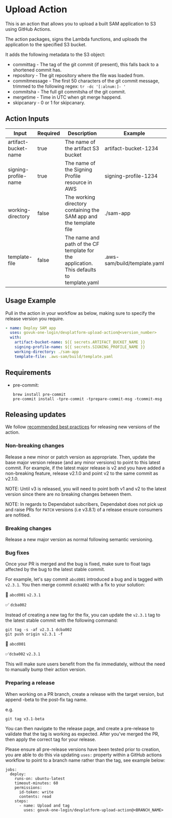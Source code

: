 # Upload Action

This is an action that allows you to upload a built SAM application to S3 using GitHub Actions.

The action packages, signs the Lambda functions, and uploads the application to the specified S3 bucket.

It adds the following metadata to the S3 object:

- committag - The tag of the git commit (if present), this falls back to a shortened commit has.
- repository - The git repository where the file was loaded from.
- commitmessage - The first 50 characters of the git commit message, trimmed to the following regex: `tr -dc '[:alnum:]- '`
- commitsha - The full git commitsha of the git commit.
- mergetime - Time in UTC when git merge happend.
- skipcanary - 0 or 1 for skipcanary.

## Action Inputs

| Input                | Required | Description                                                                              | Example                             |
|----------------------|----------|------------------------------------------------------------------------------------------|-------------------------------------|
| artifact-bucket-name | true     | The name of the artifact S3 bucket                                                       | artifact-bucket-1234                |
| signing-profile-name | true     | The name of the Signing Profile resource in AWS                                          | signing-profile-1234                |
| working-directory    | false    | The working directory containing the SAM app and the template file                       | ./sam-app                           |
| template-file        | false    | The name and path of the CF template for the application. This defaults to template.yaml | .aws-sam/build/template.yaml        |

## Usage Example

Pull in the action in your workflow as below, making sure to specify the release version you require.

```yaml
- name: Deploy SAM app
  uses: govuk-one-login/devplatform-upload-action@<version_number>
  with:
    artifact-bucket-name: ${{ secrets.ARTIFACT_BUCKET_NAME }}
    signing-profile-name: ${{ secrets.SIGNING_PROFILE_NAME }}
    working-directory: ./sam-app
    template-file: .aws-sam/build/template.yaml
```

## Requirements

- pre-commit:

  ```shell
  brew install pre-commit
  pre-commit install -tpre-commit -tprepare-commit-msg -tcommit-msg
  ```

## Releasing updates

We follow [recommended best practices](https://docs.github.com/en/actions/creating-actions/releasing-and-maintaining-actions) for releasing new versions of the action.

### Non-breaking changes

Release a new minor or patch version as appropriate. Then, update the base major version release (and any minor versions)
to point to this latest commit. For example, if the latest major release is v2 and you have added a non-breaking feature,
release v2.1.0 and point v2 to the same commit as v2.1.0.

NOTE: Until v3 is released, you will need to point both v1 and v2 to the latest version since there are no breaking changes between them.

NOTE: In regards to Dependabot subcribers, Dependabot does not pick up and raise PRs for `PATCH` versions (i.e v3.8.1) of a release ensure consumers are nofitied.

### Breaking changes

Release a new major version as normal following semantic versioning.

### Bug fixes

Once your PR is merged and the bug is fixed, make sure to float tags affected by the bug to the latest stable commit.

For example, let's say commit `abcd001` introduced a bug and is tagged with `v2.3.1`.  You then merge commit `dcba002` with a fix to your solution:

:bug: `abcd001` `v2.3.1`

:white_check_mark: `dcba002`

Instead of creating a new tag for the fix, you can update the `v2.3.1` tag to the latest stable commit with the following command:
```
git tag -s -af v2.3.1 dcba002
git push origin v2.3.1 -f
```

:bug: `abcd001`

:white_check_mark:`dcba002` `v2.3.1`

This will make sure users benefit from the fix immediately, without the need to manually bump their action version.

### Preparing a release

When working on a PR branch, create a release with the target version, but append -beta to the post-fix tag name.

e.g.

`git tag v3.1-beta`

You can then navigate to the release page, and create a pre-release to validate that the tag is working as expected.
After you've merged the PR, then apply the correct tag for your release.

Please ensure all pre-release versions have been tested prior to creation, you are able to do this via updating `uses:`
property within a GitHub actions workflow to point to a branch name rather than the tag, see example below:

```
jobs:
  deploy:
    runs-on: ubuntu-latest
    timeout-minutes: 60
    permissions:
      id-token: write
      contents: read
    steps:
      - name: Upload and tag
        uses: govuk-one-login/devplatform-upload-action@<BRANCH_NAME>
```